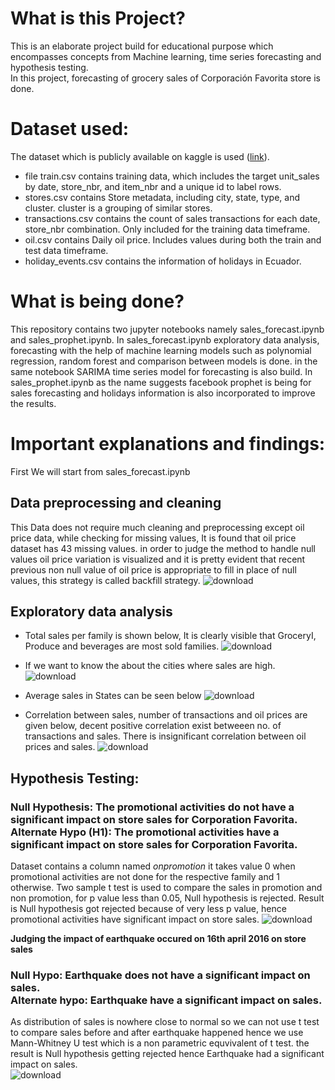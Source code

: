 # What is this Project?
This is an elaborate project build for educational purpose which encompasses concepts from Machine learning, time series forecasting and hypothesis testing.<br>
In this project, forecasting of grocery sales of Corporación Favorita store is done.

# Dataset used:
The dataset which is publicly available on kaggle is used ([link](https://www.kaggle.com/competitions/favorita-grocery-sales-forecasting/data)).<br>
* file train.csv contains training data, which includes the target unit_sales by date, store_nbr, and item_nbr and a unique id to label rows.<br>
* stores.csv contains Store metadata, including city, state, type, and cluster. cluster is a grouping of similar stores.<br>
* transactions.csv contains the count of sales transactions for each date, store_nbr combination. Only included for the training data timeframe.<br>
* oil.csv contains Daily oil price. Includes values during both the train and test data timeframe.<br>
* holiday_events.csv contains the information of holidays in Ecuador.<br>
# What is being done?
This repository contains two jupyter notebooks namely sales_forecast.ipynb and sales_prophet.ipynb. In sales_forecast.ipynb exploratory data analysis, forecasting with the help of machine learning models such as polynomial regression, random forest and comparison between models is done. in the same notebook SARIMA time series model for forecasting is also build. In sales_prophet.ipynb as the name suggests facebook prophet is being for sales forecasting and holidays information is also incorporated to improve the results.  
# Important explanations and findings:
First We will start from sales_forecast.ipynb
## Data preprocessing and cleaning
This Data does not require much cleaning and preprocessing except oil price data, while checking for missing values, It is found that oil price dataset has 43 missing values. in order to judge the method to handle null values oil price variation is visualized and it is pretty evident that recent previous non null value of oil price is appropriate to fill in place of null values, this strategy is called backfill strategy.
![download](https://github.com/user-attachments/assets/6f0b9bc2-90b6-474e-825d-0a0975c94254)
## Exploratory data analysis
* Total sales per family is shown below, It is clearly visible that GroceryI, Produce and beverages are most sold families.
![download](https://github.com/user-attachments/assets/ff0a41a5-7e4f-4d4e-a59b-6c3f1d7beba1)

* If we want to know the about the cities where sales are high.
![download](https://github.com/user-attachments/assets/0b2e0ba9-3899-4fce-a925-25a9250f11c7)
* Average sales in States can be seen below
![download](https://github.com/user-attachments/assets/1df681a7-d5ce-4bfc-a7c1-1895a9cf6f69)
* Correlation between sales, number of transactions and oil prices are given below, decent positive correlation exist betweeen no. of transactions and sales. There is insignificant correlation between oil prices and sales.
![download](https://github.com/user-attachments/assets/1da914cd-be23-44ff-a403-4c6c034a811d)
## Hypothesis Testing:
### Null Hypothesis: The promotional activities do not have a significant impact on store sales for Corporation Favorita.<br>**Alternate Hypo (H1)**: The promotional activities have a significant impact on store sales for Corporation Favorita.<br>
Dataset contains a column named *onpromotion* it takes value 0 when promotional activities are not done for the respective family and 1 otherwise. Two sample t test is used to compare the sales in promotion and non promotion, for p value less than 0.05, Null hypothesis is rejected. Result is Null hypothesis got rejected because of very less p value, hence promotional activities have significant impact on store sales.
![download](https://github.com/user-attachments/assets/25e156b1-dae1-4508-a018-c6739d8b4fb7)

**Judging the impact of earthquake occured on 16th april 2016 on store sales**<br>
### Null Hypo: Earthquake does not have a significant impact on sales.<br>**Alternate hypo**: Earthquake have a significant impact on sales.<br>
As distribution of sales is nowhere close to normal so we can not use t test to compare sales before and after earthquake happened hence we use Mann-Whitney U test which is a non parametric equvivalent of t test. the result is Null hypothesis getting rejected hence Earthquake had a significant impact on sales.<br>
![download](https://github.com/user-attachments/assets/20a77715-bb1c-4ed8-9471-bfb221e5b3aa)
